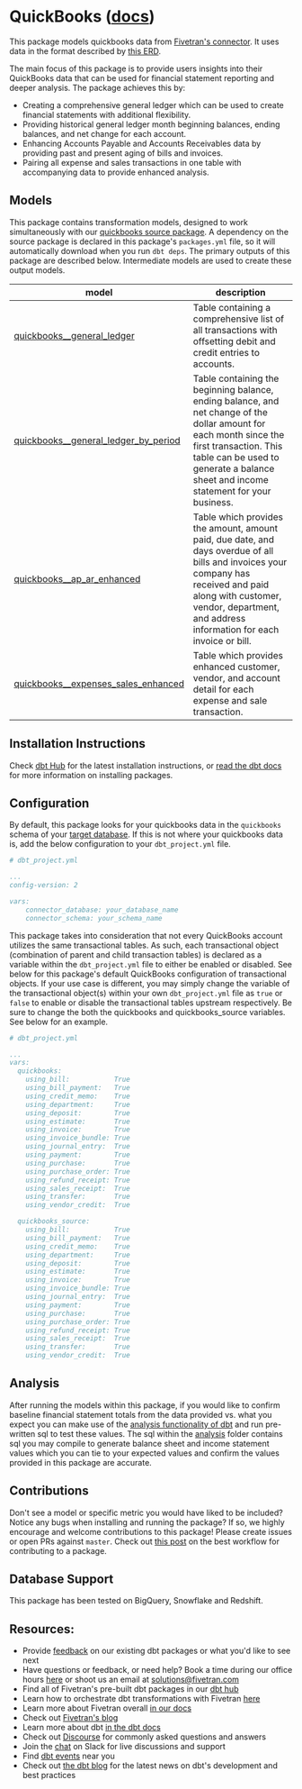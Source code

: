 # QuickBooks ([docs](https://dbt-quickbooks.netlify.app/))

This package models quickbooks data from [Fivetran's connector](https://fivetran.com/docs/applications/quickbooks). It uses data in the format described by [this ERD](https://fivetran.com/docs/applications/quickbooks-suiteanalytics#schemainformation).

The main focus of this package is to provide users insights into their QuickBooks data that can be used for financial statement reporting and deeper analysis. The package achieves this by:
  - Creating a comprehensive general ledger which can be used to create financial statements with additional flexibility.
  - Providing historical general ledger month beginning balances, ending balances, and net change for each account.
  - Enhancing Accounts Payable and Accounts Receivables data by providing past and present aging of bills and invoices.
  - Pairing all expense and sales transactions in one table with accompanying data to provide enhanced analysis.

## Models
This package contains transformation models, designed to work simultaneously with our [quickbooks source package](https://github.com/fivetran/dbt_quickbooks_source). A dependency on the source package is declared in this package's `packages.yml` file, so it will automatically download when you run `dbt deps`. The primary outputs of this package are described below. Intermediate models are used to create these output models.

| **model**                | **description**                                                                                                                                |
| ------------------------ | ---------------------------------------------------------------------------------------------------------------------------------------------- |
| [quickbooks__general_ledger](https://github.com/fivetran/dbt_quickbooks/blob/master/models/quickbooks__general_ledger.sql) | Table containing a comprehensive list of all transactions with offsetting debit and credit entries to accounts. |
| [quickbooks__general_ledger_by_period](https://github.com/fivetran/dbt_quickbooks/blob/master/models/quickbooks__general_ledger_by_period.sql) | Table containing the beginning balance, ending balance, and net change of the dollar amount for each month since the first transaction. This table can be used to generate a balance sheet and income statement for your business. |
| [quickbooks__ap_ar_enhanced](https://github.com/fivetran/dbt_quickbooks/blob/master/models/quickbooks__ap_ar_enhanced.sql) | Table which provides the amount, amount paid, due date, and days overdue of all bills and invoices your company has received and paid along with customer, vendor, department, and address information for each invoice or bill. |
| [quickbooks__expenses_sales_enhanced](https://github.com/fivetran/dbt_quickbooks/blob/master/models/quickbooks__expenses_sales.sql) | Table which provides enhanced customer, vendor, and account detail for each expense and sale transaction. |

## Installation Instructions
Check [dbt Hub](https://hub.getdbt.com/) for the latest installation instructions, or [read the dbt docs](https://docs.getdbt.com/docs/package-management) for more information on installing packages.

## Configuration
By default, this package looks for your quickbooks data in the `quickbooks` schema of your [target database](https://docs.getdbt.com/docs/running-a-dbt-project/using-the-command-line-interface/configure-your-profile). 
If this is not where your quickbooks data is, add the below configuration to your `dbt_project.yml` file.

```yml
# dbt_project.yml

...
config-version: 2

vars:
    connector_database: your_database_name
    connector_schema: your_schema_name
```

This package takes into consideration that not every QuickBooks account utilizes the same transactional tables. As such, each transactional object 
(combination of parent and child transaction tables) is declared as a variable within the `dbt_project.yml` file to either be enabled or disabled. 
See below for this package's default QuickBooks configuration of transactional objects. If your use case is different, you may simply change the 
variable of the transactional object(s) within your own `dbt_project.yml` file as `true` or `false` to enable or disable the transactional 
tables upstream respectively. Be sure to change the both the quickbooks and quickbooks_source variables. See below for an example.

```yml
# dbt_project.yml

...
vars:
  quickbooks:
    using_bill:           True
    using_bill_payment:   True
    using_credit_memo:    True
    using_department:     True
    using_deposit:        True
    using_estimate:       True
    using_invoice:        True
    using_invoice_bundle: True
    using_journal_entry:  True
    using_payment:        True
    using_purchase:       True
    using_purchase_order: True
    using_refund_receipt: True
    using_sales_receipt:  True
    using_transfer:       True
    using_vendor_credit:  True

  quickbooks_source:
    using_bill:           True
    using_bill_payment:   True
    using_credit_memo:    True
    using_department:     True
    using_deposit:        True
    using_estimate:       True
    using_invoice:        True
    using_invoice_bundle: True
    using_journal_entry:  True
    using_payment:        True
    using_purchase:       True
    using_purchase_order: True
    using_refund_receipt: True
    using_sales_receipt:  True
    using_transfer:       True
    using_vendor_credit:  True
```

## Analysis
After running the models within this package, if you would like to confirm baseline financial statement totals from the data provided vs. what you expect you can make use of the [analysis functionality of dbt](https://docs.getdbt.com/docs/building-a-dbt-project/analyses/) and run pre-written sql to test these values. The sql within the [analysis](https://github.com/fivetran/dbt_quickbooks/blob/master/analysis) folder contains sql you may compile to generate balance sheet and income statement values which you can tie to your expected values and confirm the values provided in this package are accurate.

## Contributions
Don't see a model or specific metric you would have liked to be included? Notice any bugs when installing 
and running the package? If so, we highly encourage and welcome contributions to this package! 
Please create issues or open PRs against `master`. Check out [this post](https://discourse.getdbt.com/t/contributing-to-a-dbt-package/657) on the best workflow for contributing to a package.

## Database Support
This package has been tested on BigQuery, Snowflake and Redshift.

## Resources:
- Provide [feedback](https://www.surveymonkey.com/r/DQ7K7WW) on our existing dbt packages or what you'd like to see next
- Have questions or feedback, or need help? Book a time during our office hours [here](https://calendly.com/fivetran-solutions-team/fivetran-solutions-team-office-hours) or shoot us an email at solutions@fivetran.com
- Find all of Fivetran's pre-built dbt packages in our [dbt hub](https://hub.getdbt.com/fivetran/)
- Learn how to orchestrate dbt transformations with Fivetran [here](https://fivetran.com/docs/transformations/dbt)
- Learn more about Fivetran overall [in our docs](https://fivetran.com/docs)
- Check out [Fivetran's blog](https://fivetran.com/blog)
- Learn more about dbt [in the dbt docs](https://docs.getdbt.com/docs/introduction)
- Check out [Discourse](https://discourse.getdbt.com/) for commonly asked questions and answers
- Join the [chat](http://slack.getdbt.com/) on Slack for live discussions and support
- Find [dbt events](https://events.getdbt.com) near you
- Check out [the dbt blog](https://blog.getdbt.com/) for the latest news on dbt's development and best practices